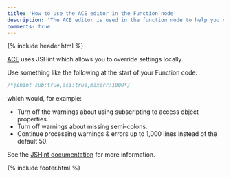```yaml
---
title: 'How to use the ACE editor in the Function node'
description: 'The ACE editor is used in the function node to help you create well-formed JavaScript. However, there are now a number of different versions of JavaScript and it is sometimes helpful to use slightly different styles of coding to the defaults.'
comments: true
---
```

{% include header.html %}

[ACE](https://ace.c9.io/) uses JSHint which allows you to override settings locally.

Use something like the following at the start of your Function code:

```javascript
/*jshint sub:true,asi:true,maxerr:1000*/
```

which would, for example:

- Turn off the warnings about using subscripting to access object properties.
- Turn off warnings about missing semi-colons.
- Continue processing warnings & errors up to 1,000 lines instead of the default 50.

See the [JSHint documentation](http://jshint.com/docs/options/) for more information.

{% include footer.html %}
